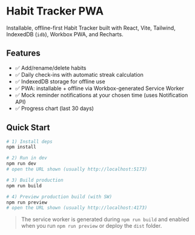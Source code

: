 # Habit Tracker PWA

Installable, offline-first Habit Tracker built with React, Vite, Tailwind, IndexedDB (`idb`), Workbox PWA, and Recharts.

## Features
- ✅ Add/rename/delete habits
- ✅ Daily check-ins with automatic streak calculation
- ✅ IndexedDB storage for offline use
- ✅ PWA: installable + offline via Workbox-generated Service Worker
- ✅ Mock reminder notifications at your chosen time (uses Notification API)
- ✅ Progress chart (last 30 days)

## Quick Start
```bash
# 1) Install deps
npm install

# 2) Run in dev
npm run dev
# open the URL shown (usually http://localhost:5173)

# 3) Build production
npm run build

# 4) Preview production build (with SW)
npm run preview
# open the URL shown (usually http://localhost:4173)
```

> The service worker is generated during `npm run build` and enabled when you run `npm run preview` or deploy the `dist` folder.
